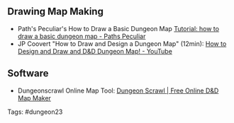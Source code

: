 ## Drawing Map Making

- Path's Peculiar's How to Draw a Basic Dungeon Map [Tutorial: how to draw a basic dungeon map - Paths Peculiar](https://www.wistedt.net/tutorials/tutorial-dungeon-map/)
- JP Coovert "How to Draw and Design a Dungeon Map" (12min): [How to Design and Draw and D&D Dungeon Map! - YouTube](https://www.youtube.com/watch?v=L-87GzBcfX0)  

## Software

- Dungeonscrawl Online Map Tool: [Dungeon Scrawl | Free Online D&D Map Maker](https://dungeonscrawl.com)  

Tags: #dungeon23